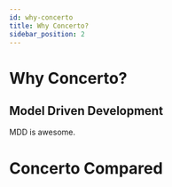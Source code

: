 ```yaml
---
id: why-concerto
title: Why Concerto?
sidebar_position: 2
---
```


# Why Concerto?

## Model Driven Development

MDD is awesome.

# Concerto Compared

